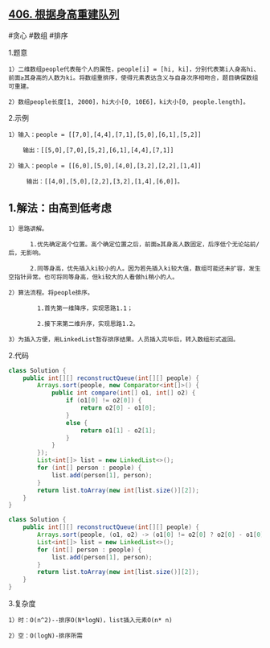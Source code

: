 ## [406. 根据身高重建队列](https://leetcode.cn/problems/queue-reconstruction-by-height/description/)

#贪心 #数组 #排序

1.题意

    1）二维数组people代表每个人的属性，people[i] = [hi, ki]，分别代表第i人身高hi、前面≥其身高的人数为ki。将数组重排序，使得元素表达含义与自身次序相吻合，题目确保数组可重建。

    2）数组people长度[1, 2000]，hi大小[0, 10E6]，ki大小[0, people.length]。

2.示例

    1）输入：people = [[7,0],[4,4],[7,1],[5,0],[6,1],[5,2]]

        输出：[[5,0],[7,0],[5,2],[6,1],[4,4],[7,1]]

    2）输入：people = [[6,0],[5,0],[4,0],[3,2],[2,2],[1,4]]

         输出：[[4,0],[5,0],[2,2],[3,2],[1,4],[6,0]]。

## 1.解法：由高到低考虑

    1）思路讲解。

          1.优先确定高个位置。高个确定位置之后，前面≥其身高人数固定，后序低个无论站前/后，无影响。

          2.同等身高，优先插入ki较小的人。因为若先插入ki较大值，数组可能还未扩容，发生空指针异常。也可将同等身高，但ki较大的人看做hi稍小的人。

    2）算法流程。将people排序。

            1.首先第一维降序，实现思路1.1；

            2.接下来第二维升序，实现思路1.2。

    3）为插入方便，用LinkedList暂存排序结果。人员插入完毕后，转入数组形式返回。

2.代码
```java
class Solution {
    public int[][] reconstructQueue(int[][] people) {
        Arrays.sort(people, new Comparator<int[]>() {
            public int compare(int[] o1, int[] o2) {
                if (o1[0] != o2[0]) {
                    return o2[0] - o1[0];
                }
                else {
                    return o1[1] - o2[1];
                }
            }
        });
        List<int[]> list = new LinkedList<>();
        for (int[] person : people) {
            list.add(person[1], person);
        }
        return list.toArray(new int[list.size()][2]);
    }
}
```
```java
class Solution {
    public int[][] reconstructQueue(int[][] people) {
        Arrays.sort(people, (o1, o2) -> (o1[0] != o2[0] ? o2[0] - o1[0] : o1[1] - o2[1]));
        List<int[]> list = new LinkedList<>();
        for (int[] person : people) {
            list.add(person[1], person);
        }
        return list.toArray(new int[list.size()][2]);
    }
}
```
3.复杂度

    1）时：O(n^2)--排序O(N*logN)，list插入元素O(n* n)

    2）空：O(logN)-排序所需